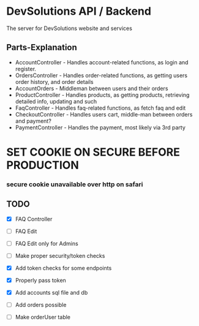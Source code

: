 # DevSolutions API / Backend

The server for DevSolutions website and services

## Parts-Explanation ##
* AccountController - Handles account-related functions, as login and register. 
* OrdersController - Handles order-related functions, as getting users order history, and order details
* AccountOrders - Middleman between users and their orders
* ProductController - Handles products, as getting products, retrieving detailed info, updating and such
* FaqController - Handles faq-related functions, as fetch faq and edit
* CheckoutController - Handles users cart, middle-man between orders and payment?
* PaymentController - Handles the payment, most likely via 3rd party

# SET COOKIE ON SECURE BEFORE PRODUCTION
### secure cookie unavailable over http on safari

## TODO
- [x] FAQ Controller
- [ ] FAQ Edit
- [ ] FAQ Edit only for Admins
- [ ] Make proper security/token checks

- [x] Add token checks for some endpoints
- [x] Properly pass token
- [x] Add accounts sql file and db

- [ ] Add orders possible
- [ ] Make orderUser table